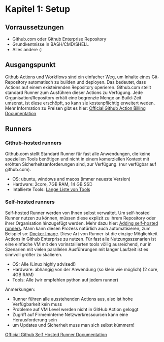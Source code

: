 # Kapitel 1: Setup

## Vorraussetzungen

 - Github.com oder Github Enterprise Repository
 - Grundkentnisse in BASH/CMD/SHELL
 - Alles andere :)

## Ausgangspunkt

Github Actions und Workflows sind ein einfacher Weg, um Inhalte eines Git-Repository automatisch zu builden und deployen. Das bedeutet, dass Actions auf einem existeirenden Repository operieren. Github.com stellt standard Runner zum Ausführen dieser Actions zu Verfügung. Jede Organisation/Repository erhält eine begrenzte Menge an Build-Zeit umsonst, ist diese erschöpft, so kann sie kostenpflichtig erweitert weden. Mehr Information zu Preisen gibt es hier: 
[Official Github Action Billing Documentation](https://docs.github.com/en/billing/managing-billing-for-github-actions/about-billing-for-github-actions)


## Runners

### Github-hosted runners

Github.com stellt Standard Runner für fast alle Anwendungen, die keine speziellen Tools benötigen und nicht in einem komerziellen Kontext mit eröhten Sicherheitsanforderungen sind, zur Verfügung.  (nur verfügbar auf github.com).

 - OS: ubuntu, windows and macos (immer neueste Version)
 - Hardware: 2core, 7GB RAM, 14 GB SSD
 - Intallierte Tools: [Lange Liste von Tools](https://github.com/actions/runner-images#software-and-image-support)


### Self-hosted runners

Self-hosted Runner werden von Ihnen selbst verwaltet. Um self-hosted Runner nutzen zu können, müssen diese explizit zu ihrem Repository oder ihrer Organisation hinzugefügt werden. Mehr dazu hier: [Adding self-hosted runners](https://docs.github.com/en/actions/hosting-your-own-runners/adding-self-hosted-runners). Mann kann diesen Prozess natürlich auch automatisieren, zum Beispiel so: [Docker Image](https://hub.docker.com/repository/docker/vexx662/github-action-runner-proxy). Diese Art von Runner ist die einzige Möglichkeit Actions in  Github Enterprise zu nutzen. Für fast alle Nutzungsszenarien ist eine einfache VM mit den vorinstallierten tools völlig ausreichend, nur in Szenarien mit vielen parallelen Ausführungen mit langer Laufzeit ist es sinnvoll größer zu skalieren.

 - OS: Alle (Linux highly advised!)
 - Hardware: abhängig von der Anwendung (so klein wie möglich) (2 core, 4GB RAM)
 - Tools: Alle (wir empfehlen python auf jedem runner)

Anmerkungen:
 - Runner führen alle ausstehenden Actions aus, also ist hohe Verfügbarkeit kein muss
 - Probleme auf VM Level werden nicht in GitHub Action geloggt
 - Zugriff auf Firmeninterne Netzwerkressourcen kann eine Herausforderung sein
 - um Updates und Sicherheit muss man sich selbst kümmern!

[Official Github Self Hosted Runner Documentation](https://docs.github.com/en/actions/hosting-your-own-runners/about-self-hosted-runners)

